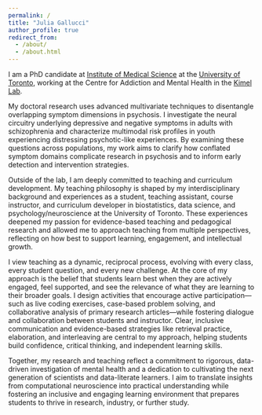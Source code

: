 ```yaml
---
permalink: /
title: "Julia Gallucci"
author_profile: true
redirect_from: 
  - /about/
  - /about.html
---
```


I am a PhD candidate at [Institute of Medical Science](https://ims.utoronto.ca/) at the [University of Toronto](https://www.utoronto.ca/), working at the Centre for Addiction and Mental Health in the [Kimel Lab](https://imaging-genetics.camh.ca/). 

My doctoral research uses advanced multivariate techniques to disentangle overlapping symptom dimensions in psychosis. I investigate the neural circuitry underlying depressive and negative symptoms in adults with schizophrenia and characterize multimodal risk profiles in youth experiencing distressing psychotic-like experiences. By examining these questions across populations, my work aims to clarify how conflated symptom domains complicate research in psychosis and to inform early detection and intervention strategies.

Outside of the lab, I am deeply committed to teaching and curriculum development. My teaching philosophy is shaped by my interdisciplinary background and experiences as a student, teaching assistant, course instructor, and curriculum developer in biostatistics, data science, and psychology/neuroscience at the University of Toronto. These experiences deepened my passion for evidence-based teaching and pedagogical research and allowed me to approach teaching from multiple perspectives, reflecting on how best to support learning, engagement, and intellectual growth.

I view teaching as a dynamic, reciprocal process, evolving with every class, every student question, and every new challenge. At the core of my approach is the belief that students learn best when they are actively engaged, feel supported, and see the relevance of what they are learning to their broader goals. I design activities that encourage active participation—such as live coding exercises, case-based problem solving, and collaborative analysis of primary research articles—while fostering dialogue and collaboration between students and instructor. Clear, inclusive communication and evidence-based strategies like retrieval practice, elaboration, and interleaving are central to my approach, helping students build confidence, critical thinking, and independent learning skills.

Together, my research and teaching reflect a commitment to rigorous, data-driven investigation of mental health and a dedication to cultivating the next generation of scientists and data-literate learners. I aim to translate insights from computational neuroscience into practical understanding while fostering an inclusive and engaging learning environment that prepares students to thrive in research, industry, or further study.
